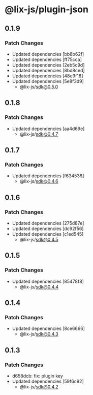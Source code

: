 # @lix-js/plugin-json

## 0.1.9

### Patch Changes

- Updated dependencies [bb8b62f]
- Updated dependencies [ff75cca]
- Updated dependencies [2eb5c9d]
- Updated dependencies [8bd8ced]
- Updated dependencies [48e9f18]
- Updated dependencies [5e8f3d9]
  - @lix-js/sdk@0.5.0

## 0.1.8

### Patch Changes

- Updated dependencies [aa4d69e]
  - @lix-js/sdk@0.4.7

## 0.1.7

### Patch Changes

- Updated dependencies [f634538]
  - @lix-js/sdk@0.4.6

## 0.1.6

### Patch Changes

- Updated dependencies [275d87e]
- Updated dependencies [dc92f56]
- Updated dependencies [c1ed545]
  - @lix-js/sdk@0.4.5

## 0.1.5

### Patch Changes

- Updated dependencies [85478f8]
  - @lix-js/sdk@0.4.4

## 0.1.4

### Patch Changes

- Updated dependencies [8ce6666]
  - @lix-js/sdk@0.4.3

## 0.1.3

### Patch Changes

- d658dcb: fix: plugin key
- Updated dependencies [59f6c92]
  - @lix-js/sdk@0.4.2
